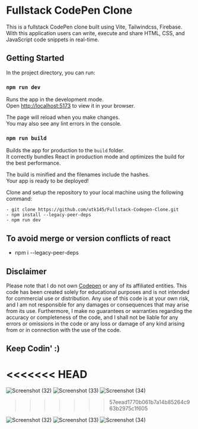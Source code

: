 
# Fullstack CodePen Clone 

This is a fullstack CodePen clone built using Vite, Tailwindcss, Firebase. With this application users can write, execute and share HTML, CSS, and JavaScript code snippets in real-time.


## Getting Started

In the project directory, you can run:

### `npm run dev`

Runs the app in the development mode.\
Open [http://localhost:5173](http://localhost:5173) to view it in your browser.

The page will reload when you make changes.\
You may also see any lint errors in the console.



### `npm run build`

Builds the app for production to the `build` folder.\
It correctly bundles React in production mode and optimizes the build for the best performance.

The build is minified and the filenames include the hashes.\
Your app is ready to be deployed!


Clone and setup the repository to your local machine using the following command:

    - git clone https://github.com/utk145/Fullstack-Codepen-Clone.git
    - npm install --legacy-peer-deps
    - npm run dev
 


## To avoid merge or version conflicts of react
- npm i --legacy-peer-deps


## Disclaimer

Please note that I do not own [Codepen](codepen.io) or any of its affiliated entities. This code has been created solely for educational purposes and is not intended for commercial use or distribution. Any use of this code is at your own risk, and I am not responsible for any damages or consequences that may arise from its use. Furthermore, I make no guarantees or warranties regarding the accuracy or completeness of the code, and I shall not be liable for any errors or omissions in the code or any loss or damage of any kind arising from or in connection with the use of the code.


Keep Codin' :)
---
<<<<<<< HEAD
=======


![Screenshot (32)](https://github.com/utk145/Fullstack-Codepen-Clone/assets/122993091/9f5bcc91-0017-4cfb-9327-5b75735c295f)
![Screenshot (33)](https://github.com/utk145/Fullstack-Codepen-Clone/assets/122993091/1884ae0d-25ad-47e9-885e-a51750aa7644)
![Screenshot (34)](https://github.com/utk145/Fullstack-Codepen-Clone/assets/122993091/047edb0e-abb7-4134-a606-2499292ba655)

>>>>>>> 57eead1770b061b7a14b85264c963b2975c1f605


![Screenshot (32)](https://github.com/utk145/Fullstack-Codepen-Clone/assets/122993091/9f5bcc91-0017-4cfb-9327-5b75735c295f)
![Screenshot (33)](https://github.com/utk145/Fullstack-Codepen-Clone/assets/122993091/1884ae0d-25ad-47e9-885e-a51750aa7644)
![Screenshot (34)](https://github.com/utk145/Fullstack-Codepen-Clone/assets/122993091/047edb0e-abb7-4134-a606-2499292ba655)